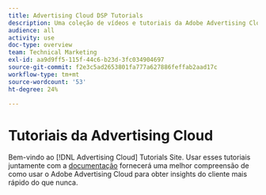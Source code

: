 ```yaml
---
title: Advertising Cloud DSP Tutorials
description: Uma coleção de vídeos e tutoriais da Adobe Advertising Cloud.
audience: all
activity: use
doc-type: overview
team: Technical Marketing
exl-id: aa9d9ff5-115f-44c6-b23d-3fc034904697
source-git-commit: f2e3c5ad2653801fa777a627886feffab2aad17c
workflow-type: tm+mt
source-wordcount: '53'
ht-degree: 24%

---
```


# Tutoriais da Advertising Cloud

Bem-vindo ao [!DNL Advertising Cloud] Tutorials Site. Usar esses tutoriais juntamente com a [documentação](https://helpx.adobe.com/support/advertising-cloud.html) fornecerá uma melhor compreensão de como usar o Adobe Advertising Cloud para obter insights do cliente mais rápido do que nunca.

<!--
See other -learn tutorials landing pages to get ideas for additional content
-->
